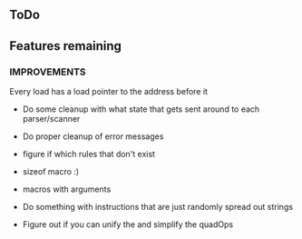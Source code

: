 ## ToDo

## Features remaining
### IMPROVEMENTS
Every load has a load pointer to the address before it

* Do some cleanup with what state that gets sent around to each parser/scanner
* Do proper cleanup of error messages
* figure if which rules that don't exist
* sizeof macro :)
* macros with arguments

* Do something with instructions that are just randomly spread out strings
* Figure out if you can unify the and simplify the quadOps
